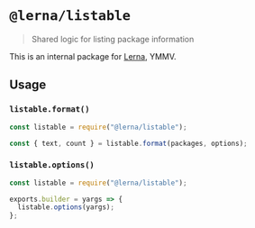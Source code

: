 # `@lerna/listable`

> Shared logic for listing package information

This is an internal package for [Lerna](https://github.com/lerna/lerna/#readme), YMMV.

## Usage

### `listable.format()`

```js
const listable = require("@lerna/listable");

const { text, count } = listable.format(packages, options);
```

### `listable.options()`

```js
const listable = require("@lerna/listable");

exports.builder = yargs => {
  listable.options(yargs);
};
```
